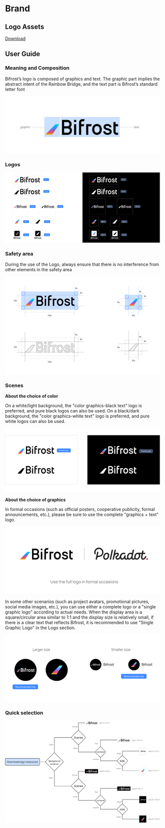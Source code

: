 # Brand

## Logo Assets

[Download](https://github.com/bifrost-finance/design-assets/raw/master/brand/Bifrost-Logo-Assets.zip)

## User Guide

### Meaning and Composition

Bifrost’s logo is composed of graphics and text. The graphic part implies the abstract intent of the Rainbow Bridge, and the text part is Bifrost’s standard letter font

![](../.gitbook/assets/brand-assets-01%20%281%29.png)

### Logos

![](../.gitbook/assets/brand-assets-02%20%281%29.png)

### Safety area

During the use of the Logo, always ensure that there is no interference from other elements in the safety area

![](../.gitbook/assets/brand-assets-03%20%281%29.png)

### Scenes

**About the choice of color**

On a white/light background, the "color graphics-black text" logo is preferred, and pure black logos can also be used. On a black/dark background, the "color graphics-white text" logo is preferred, and pure white logos can also be used.

![](../.gitbook/assets/brand-assets-04%20%281%29.png)

**About the choice of graphics**

In formal occasions \(such as official posters, cooperative publicity, formal announcements, etc.\), please be sure to use the complete "graphics + text" logo.

![](../.gitbook/assets/brand-assets-05%20%281%29.png)

In some other scenarios \(such as project avatars, promotional pictures, social media images, etc.\), you can use either a complete logo or a "single graphic logo" according to actual needs. When the display area is a square/circular area similar to 1:1 and the display size is relatively small, if there is a clear text that reflects Bifrost, it is recommended to use "Single Graphic Logo" in the Logo section.

![](../.gitbook/assets/brand-assets-06%20%282%29%20%282%29%20%282%29%20%284%29%20%284%29%20%284%29%20%282%29.png)

### Quick selection

![](../.gitbook/assets/brand-assets-07%20%281%29.png)

